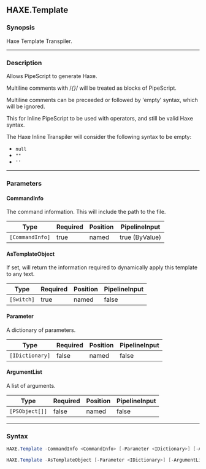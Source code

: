 HAXE.Template
-------------




### Synopsis
Haxe Template Transpiler.



---


### Description

Allows PipeScript to generate Haxe.

Multiline comments with /*{}*/ will be treated as blocks of PipeScript.

Multiline comments can be preceeded or followed by 'empty' syntax, which will be ignored.

This for Inline PipeScript to be used with operators, and still be valid Haxe syntax. 

The Haxe Inline Transpiler will consider the following syntax to be empty:

* ```null```
* ```""```
* ```''```



---


### Parameters
#### **CommandInfo**

The command information.  This will include the path to the file.






|Type           |Required|Position|PipelineInput |
|---------------|--------|--------|--------------|
|`[CommandInfo]`|true    |named   |true (ByValue)|



#### **AsTemplateObject**

If set, will return the information required to dynamically apply this template to any text.






|Type      |Required|Position|PipelineInput|
|----------|--------|--------|-------------|
|`[Switch]`|true    |named   |false        |



#### **Parameter**

A dictionary of parameters.






|Type           |Required|Position|PipelineInput|
|---------------|--------|--------|-------------|
|`[IDictionary]`|false   |named   |false        |



#### **ArgumentList**

A list of arguments.






|Type          |Required|Position|PipelineInput|
|--------------|--------|--------|-------------|
|`[PSObject[]]`|false   |named   |false        |





---


### Syntax
```PowerShell
HAXE.Template -CommandInfo <CommandInfo> [-Parameter <IDictionary>] [-ArgumentList <PSObject[]>] [<CommonParameters>]
```
```PowerShell
HAXE.Template -AsTemplateObject [-Parameter <IDictionary>] [-ArgumentList <PSObject[]>] [<CommonParameters>]
```

